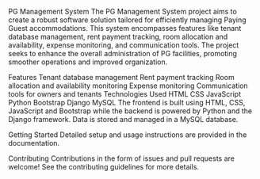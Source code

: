PG Management System
The PG Management System project aims to create a robust software solution tailored for efficiently managing Paying Guest accommodations. This system encompasses features like tenant database management, rent payment tracking, room allocation and availability, expense monitoring, and communication tools. The project seeks to enhance the overall administration of PG facilities, promoting smoother operations and improved organization.

Features
Tenant database management
Rent payment tracking
Room allocation and availability monitoring
Expense monitoring
Communication tools for owners and tenants
Technologies Used
HTML
CSS
JavaScript
Python
Bootstrap
Django
MySQL
The frontend is built using HTML, CSS, JavaScript and Bootstrap while the backend is powered by Python and the Django framework. Data is stored and managed in a MySQL database.

Getting Started
Detailed setup and usage instructions are provided in the documentation.

Contributing
Contributions in the form of issues and pull requests are welcome! See the contributing guidelines for more details.
